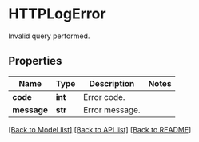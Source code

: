 # HTTPLogError

Invalid query performed.

## Properties
Name | Type | Description | Notes
------------ | ------------- | ------------- | -------------
**code** | **int** | Error code. | 
**message** | **str** | Error message. | 

[[Back to Model list]](README.md#documentation-for-models) [[Back to API list]](README.md#documentation-for-api-endpoints) [[Back to README]](README.md)


